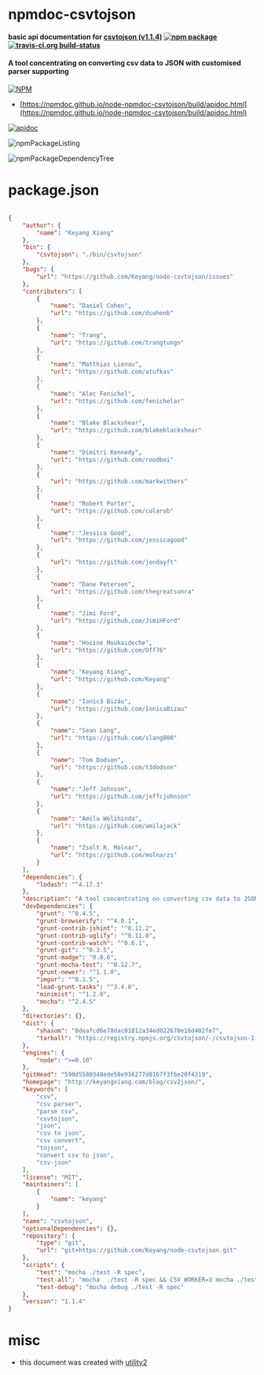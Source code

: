 # npmdoc-csvtojson

#### basic api documentation for  [csvtojson (v1.1.4)](http://keyangxiang.com/blog/csv2json/)  [![npm package](https://img.shields.io/npm/v/npmdoc-csvtojson.svg?style=flat-square)](https://www.npmjs.org/package/npmdoc-csvtojson) [![travis-ci.org build-status](https://api.travis-ci.org/npmdoc/node-npmdoc-csvtojson.svg)](https://travis-ci.org/npmdoc/node-npmdoc-csvtojson)

#### A tool concentrating on converting csv data to JSON with customised parser supporting

[![NPM](https://nodei.co/npm/csvtojson.png?downloads=true&downloadRank=true&stars=true)](https://www.npmjs.com/package/csvtojson)

- [https://npmdoc.github.io/node-npmdoc-csvtojson/build/apidoc.html](https://npmdoc.github.io/node-npmdoc-csvtojson/build/apidoc.html)

[![apidoc](https://npmdoc.github.io/node-npmdoc-csvtojson/build/screenCapture.buildCi.browser.%252Ftmp%252Fbuild%252Fapidoc.html.png)](https://npmdoc.github.io/node-npmdoc-csvtojson/build/apidoc.html)

![npmPackageListing](https://npmdoc.github.io/node-npmdoc-csvtojson/build/screenCapture.npmPackageListing.svg)

![npmPackageDependencyTree](https://npmdoc.github.io/node-npmdoc-csvtojson/build/screenCapture.npmPackageDependencyTree.svg)



# package.json

```json

{
    "author": {
        "name": "Keyang Xiang"
    },
    "bin": {
        "csvtojson": "./bin/csvtojson"
    },
    "bugs": {
        "url": "https://github.com/Keyang/node-csvtojson/issues"
    },
    "contributors": [
        {
            "name": "Daniel Cohen",
            "url": "https://github.com/dcohenb"
        },
        {
            "name": "Trang",
            "url": "https://github.com/trangtungn"
        },
        {
            "name": "Matthias Lienau",
            "url": "https://github.com/atufkas"
        },
        {
            "name": "Alec Fenichel",
            "url": "https://github.com/fenichelar"
        },
        {
            "name": "Blake Blackshear",
            "url": "https://github.com/blakeblackshear"
        },
        {
            "name": "Dimitri Kennedy",
            "url": "https://github.com/roodboi"
        },
        {
            "url": "https://github.com/markwithers"
        },
        {
            "name": "Robert Porter",
            "url": "https://github.com/colarob"
        },
        {
            "name": "Jessica Good",
            "url": "https://github.com/jessicagood"
        },
        {
            "url": "https://github.com/jondayft"
        },
        {
            "name": "Dane Petersen",
            "url": "https://github.com/thegreatsunra"
        },
        {
            "name": "Jimi Ford",
            "url": "https://github.com/JimiHFord"
        },
        {
            "name": "Hocine Moukaideche",
            "url": "https://github.com/Off76"
        },
        {
            "name": "Keyang Xiang",
            "url": "https://github.com/Keyang"
        },
        {
            "name": "Ionică Bizău",
            "url": "https://github.com/IonicaBizau"
        },
        {
            "name": "Sean Lang",
            "url": "https://github.com/slang800"
        },
        {
            "name": "Tom Dodson",
            "url": "https://github.com/t3dodson"
        },
        {
            "name": "Jeff Johnson",
            "url": "https://github.com/jeffcjohnson"
        },
        {
            "name": "Amila Welihinda",
            "url": "https://github.com/amilajack"
        },
        {
            "name": "Zsolt R. Molnar",
            "url": "https://github.com/molnarzs"
        }
    ],
    "dependencies": {
        "lodash": "^4.17.3"
    },
    "description": "A tool concentrating on converting csv data to JSON with customised parser supporting",
    "devDependencies": {
        "grunt": "^0.4.5",
        "grunt-browserify": "^4.0.1",
        "grunt-contrib-jshint": "^0.11.2",
        "grunt-contrib-uglify": "^0.11.0",
        "grunt-contrib-watch": "^0.6.1",
        "grunt-git": "^0.3.5",
        "grunt-madge": "0.0.6",
        "grunt-mocha-test": "^0.12.7",
        "grunt-newer": "^1.1.0",
        "imgur": "^0.1.5",
        "load-grunt-tasks": "^3.4.0",
        "minimist": "^1.2.0",
        "mocha": "^2.4.5"
    },
    "directories": {},
    "dist": {
        "shasum": "8deafcd6e78dac01812a34ed022670e16d402fe7",
        "tarball": "https://registry.npmjs.org/csvtojson/-/csvtojson-1.1.4.tgz"
    },
    "engines": {
        "node": ">=0.10"
    },
    "gitHead": "590d5580348ede58e916277d8167f3f6e20f4219",
    "homepage": "http://keyangxiang.com/blog/csv2json/",
    "keywords": [
        "csv",
        "csv parser",
        "parse csv",
        "csvtojson",
        "json",
        "csv to json",
        "csv convert",
        "tojson",
        "convert csv to json",
        "csv-json"
    ],
    "license": "MIT",
    "maintainers": [
        {
            "name": "keyang"
        }
    ],
    "name": "csvtojson",
    "optionalDependencies": {},
    "repository": {
        "type": "git",
        "url": "git+https://github.com/Keyang/node-csvtojson.git"
    },
    "scripts": {
        "test": "mocha ./test -R spec",
        "test-all": "mocha  ./test -R spec && CSV_WORKER=3 mocha ./test -R spec ",
        "test-debug": "mocha debug ./test -R spec"
    },
    "version": "1.1.4"
}
```



# misc
- this document was created with [utility2](https://github.com/kaizhu256/node-utility2)
